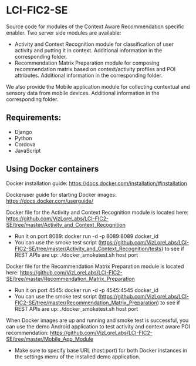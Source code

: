 # LCI-FIC2-SE
Source code for modules of the Context Aware Recommendation specific enabler.
Two server side modules are available:
  - Activity and Context Recognition module for classification of user activity and putting it in context. Additional information in the corresponding folder.
  - Recommendation Matrix Preparation module for composing recommendation matrix based on context/activity profiles and POI attributes. Additional information in the corresponding folder.

We also provide the Mobile application module for collecting contextual and sensory data from mobile devices. Additional information in the corresponding folder.

## Requirements:
- Django
- Python
- Cordova
- JavaScript

## Using Docker containers

Docker installation guide: https://docs.docker.com/installation/#installation

Dockeruser guide for starting Docker images: https://docs.docker.com/userguide/

Docker file for the Activity and Context Recognition module is located here: https://github.com/VizLoreLabs/LCI-FIC2-SE/tree/master/Activity_and_Context_Recognition
- Run it on port 8089: docker run -d -p 8089:8089 docker_id
- You can use the smoke test script (https://github.com/VizLoreLabs/LCI-FIC2-SE/tree/master/Activity_and_Context_Recognition/tests) to see if REST APIs are up:  ./docker_smoketest.sh host port

Docker file for the Recommendation Matrix Preparation module is located here: https://github.com/VizLoreLabs/LCI-FIC2-SE/tree/master/Recommendation_Matrix_Preparation
- Run it on port 4545:  docker run -d -p 4545:4545 docker_id
- You can use the smoke test script (https://github.com/VizLoreLabs/LCI-FIC2-SE/tree/master/Recommendation_Matrix_Preparation) to see if REST APIs are up:  ./docker_smoketest.sh host port

When Docker images are up and running and smoke test is successful, you can use the demo Android application to test activity and context aware POI recommendation: https://github.com/VizLoreLabs/LCI-FIC2-SE/tree/master/Mobile_App_Module
- Make sure to specify base URL (host:port) for both Docker instances in the settings menu of the installed demo application.

